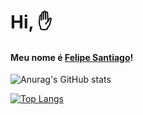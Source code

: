 # Hi, ✋

#### Meu nome é [Felipe Santiago](https://www.linkedin.com/in/devsfelipesantiago/)!

![Anurag's GitHub stats](https://github-readme-stats.vercel.app/api?username=devsfelipesantiago&show_icons=true&theme=tokyonight)

[![Top Langs](https://github-readme-stats.vercel.app/api/top-langs/?username=devsfelipesantiago&layout=compact)](https://github.com/anuraghazra/github-readme-stats)





<!--
**devsfelipesantiago/devsfelipesantiago** is a ✨ _special_ ✨ repository because its `README.md` (this file) appears on your GitHub profile.

Here are some ideas to get you started:

- 🔭 I’m currently working on ...
- 🌱 I’m currently learning ...
- 👯 I’m looking to collaborate on ...
- 🤔 I’m looking for help with ...
- 💬 Ask me about ...
- 📫 How to reach me: ...
- 😄 Pronouns: ...
- ⚡ Fun fact: ...
-->
